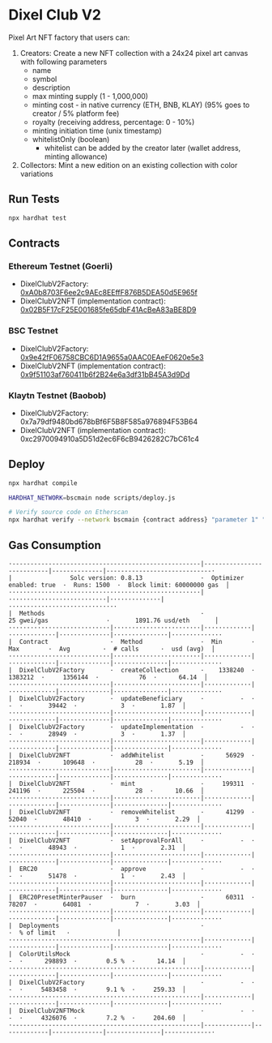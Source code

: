 # Dixel Club V2

Pixel Art NFT factory that users can:
1. Creators: Create a new NFT collection with a 24x24 pixel art canvas with following parameters
    - name
    - symbol
    - description
    - max minting supply (1 - 1,000,000)
    - minting cost - in native currency (ETH, BNB, KLAY) (95% goes to creator / 5% platform fee)
    - royalty (receiving address, percentage: 0 - 10%)
    - minting initiation time (unix timestamp)
    - whitelistOnly (boolean)
      - whitelist can be added by the creator later (wallet address, minting allowance)
2. Collectors: Mint a new edition on an existing collection with color variations

## Run Tests
```bash
npx hardhat test
```

## Contracts

### Ethereum Testnet (Goerli)
- DixelClubV2Factory: [0xA0b8703F6ee2c9AEc8EEffF876B5DEA50d5E965f](https://goerli.etherscan.io/address/0xA0b8703F6ee2c9AEc8EEffF876B5DEA50d5E965f#code)
- DixelClubV2NFT (implementation contract): [0x02B5F17cF25E001685fe65dbF41AcBeA83aBE8D9](https://goerli.etherscan.io/address/0x02B5F17cF25E001685fe65dbF41AcBeA83aBE8D9#code)

### BSC Testnet
- DixelClubV2Factory: [0x9e42fF06758CBC6D1A9655a0AAC0EAeF0620e5e3](https://testnet.bscscan.com/address/0x9e42fF06758CBC6D1A9655a0AAC0EAeF0620e5e3#code)
- DixelClubV2NFT (implementation contract): [0x9f51103af760411b6f2B24e6a3df31bB45A3d9Dd](https://testnet.bscscan.com/address/0x9f51103af760411b6f2B24e6a3df31bB45A3d9Dd#code)

### Klaytn Testnet (Baobob)
- DixelClubV2Factory: 0x7a79df9480bd678bBf6F5B8F585a976894F53B64
- DixelClubV2NFT (implementation contract): 0xc2970094910a5D51d2ec6F6cB9426282C7bC61c4

## Deploy
```bash
npx hardhat compile

HARDHAT_NETWORK=bscmain node scripts/deploy.js

# Verify source code on Etherscan
npx hardhat verify --network bscmain {contract address} "parameter 1" "parameter 2"
```

## Gas Consumption
```
·----------------------------------------------------|---------------------------|--------------|-----------------------------·
|                Solc version: 0.8.13                ·  Optimizer enabled: true  ·  Runs: 1500  ·  Block limit: 60000000 gas  │
·····················································|···························|··············|······························
|  Methods                                           ·               25 gwei/gas                ·       1891.76 usd/eth       │
····························|························|·············|·············|··············|···············|··············
|  Contract                 ·  Method                ·  Min        ·  Max        ·  Avg         ·  # calls      ·  usd (avg)  │
····························|························|·············|·············|··············|···············|··············
|  DixelClubV2Factory       ·  createCollection      ·    1338240  ·    1383212  ·     1356144  ·           76  ·      64.14  │
····························|························|·············|·············|··············|···············|··············
|  DixelClubV2Factory       ·  updateBeneficiary     ·          -  ·          -  ·       39442  ·            3  ·       1.87  │
····························|························|·············|·············|··············|···············|··············
|  DixelClubV2Factory       ·  updateImplementation  ·          -  ·          -  ·       28949  ·            3  ·       1.37  │
····························|························|·············|·············|··············|···············|··············
|  DixelClubV2NFT           ·  addWhitelist          ·      56929  ·     218934  ·      109648  ·           28  ·       5.19  │
····························|························|·············|·············|··············|···············|··············
|  DixelClubV2NFT           ·  mint                  ·     199311  ·     241196  ·      225504  ·           28  ·      10.66  │
····························|························|·············|·············|··············|···············|··············
|  DixelClubV2NFT           ·  removeWhitelist       ·      41299  ·      52040  ·       48410  ·            3  ·       2.29  │
····························|························|·············|·············|··············|···············|··············
|  DixelClubV2NFT           ·  setApprovalForAll     ·          -  ·          -  ·       48943  ·            1  ·       2.31  │
····························|························|·············|·············|··············|···············|··············
|  ERC20                    ·  approve               ·          -  ·          -  ·       51478  ·            1  ·       2.43  │
····························|························|·············|·············|··············|···············|··············
|  ERC20PresetMinterPauser  ·  burn                  ·      60311  ·      78207  ·       64081  ·            7  ·       3.03  │
····························|························|·············|·············|··············|···············|··············
|  Deployments                                       ·                                          ·  % of limit   ·             │
·····················································|·············|·············|··············|···············|··············
|  ColorUtilsMock                                    ·          -  ·          -  ·      298893  ·        0.5 %  ·      14.14  │
·····················································|·············|·············|··············|···············|··············
|  DixelClubV2Factory                                ·          -  ·          -  ·     5483458  ·        9.1 %  ·     259.33  │
·····················································|·············|·············|··············|···············|··············
|  DixelClubV2NFTMock                                ·          -  ·          -  ·     4326076  ·        7.2 %  ·     204.60  │
·----------------------------------------------------|-------------|-------------|--------------|---------------|-------------·
```
